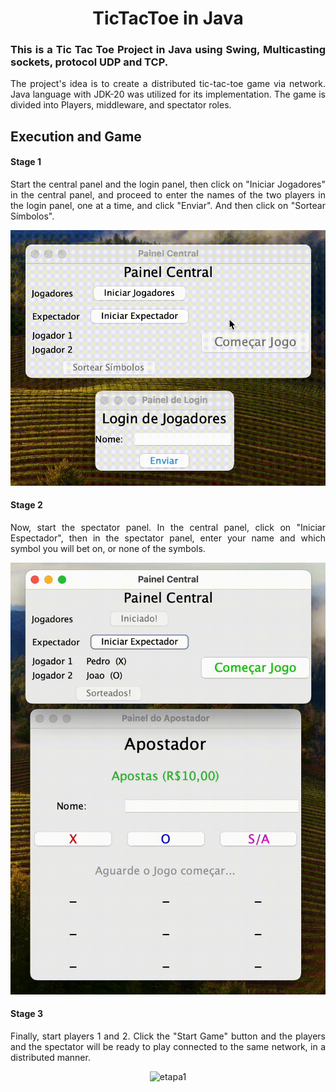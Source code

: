 <div align="justify">

 <div align="center">
   
   # TicTacToe in Java
 </div>

### This is a Tic Tac Toe Project in Java using Swing, Multicasting sockets, protocol UDP and TCP.

The project's idea is to create a distributed tic-tac-toe game via network. Java language with JDK-20 was utilized for its implementation. The game is divided into Players, middleware, and spectator roles.

## Execution and Game

#### Stage 1

Start the central panel and the login panel, then click on "Iniciar Jogadores" in the central panel, and proceed to enter the names of the two players in the login panel, one at a time, and click "Enviar". And then click on "Sortear Símbolos".
<div align="center">
   
   ![etapa1](./assets/etapa1GIF.gif "etapa1.gif")
 </div>

 #### Stage 2

Now, start the spectator panel. In the central panel, click on "Iniciar Espectador", then in the spectator panel, enter your name and which symbol you will bet on, or none of the symbols.
<div align="center">
   
   ![etapa1](./assets/etapa2GIF.gif "etapa2.gif")
 </div>

 #### Stage 3
 Finally, start players 1 and 2. Click the "Start Game" button and the players and the spectator will be ready to play connected to the same network, in a distributed manner.

 <div align="center">
   
   ![etapa1](./assets/etapa3GIF.gif "etapa3.gif")
 </div> 
</div>
